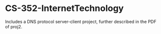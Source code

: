 # CS-352-InternetTechnology

Includes a DNS protocol server-client project, further described in the PDF of proj2.
